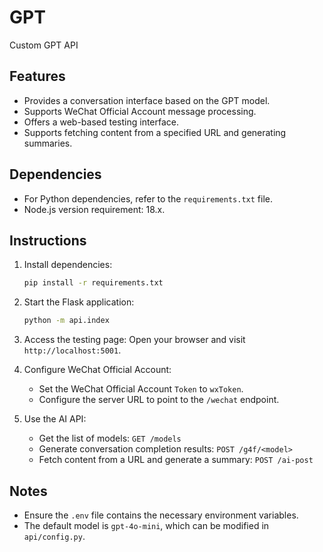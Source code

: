 # GPT
Custom GPT API

## Features
- Provides a conversation interface based on the GPT model.
- Supports WeChat Official Account message processing.
- Offers a web-based testing interface.
- Supports fetching content from a specified URL and generating summaries.

## Dependencies
- For Python dependencies, refer to the `requirements.txt` file.
- Node.js version requirement: 18.x.

## Instructions
1. Install dependencies:
   ```bash
   pip install -r requirements.txt
   ```

2. Start the Flask application:
   ```bash
   python -m api.index
   ```

3. Access the testing page:
   Open your browser and visit `http://localhost:5001`.

4. Configure WeChat Official Account:
   - Set the WeChat Official Account `Token` to `wxToken`.
   - Configure the server URL to point to the `/wechat` endpoint.

5. Use the AI API:
   - Get the list of models: `GET /models`
   - Generate conversation completion results: `POST /g4f/<model>`
   - Fetch content from a URL and generate a summary: `POST /ai-post`

## Notes
- Ensure the `.env` file contains the necessary environment variables.
- The default model is `gpt-4o-mini`, which can be modified in `api/config.py`.
